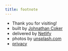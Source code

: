 ```yaml
---
title: footnote
---
```


* Thank you for visiting!
* built by [Johnathan Coker](https://johnatahncoker.com)
* delivered by [Netlify](https://www.netlify.com/)
* photos by [unsplash.com](https://unsplash.com)
* [privacy]('')
